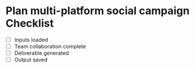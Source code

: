 # Plan multi-platform social campaign Checklist

- [ ] Inputs loaded
- [ ] Team collaboration complete
- [ ] Deliverable generated
- [ ] Output saved
